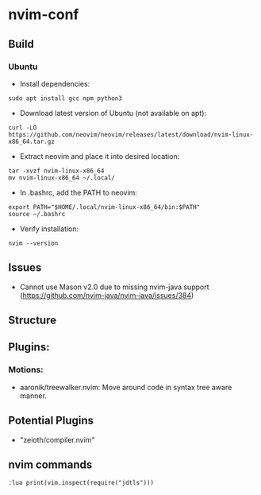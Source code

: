 # nvim-conf

## Build

### Ubuntu

- Install dependencies:
```
sudo apt install gcc npm python3
```
- Download latest version of Ubuntu (not available on apt):
```
curl -LO https://github.com/neovim/neovim/releases/latest/download/nvim-linux-x86_64.tar.gz
```
- Extract neovim and place it into desired location:
```
tar -xvzf nvim-linux-x86_64
mv nvim-linux-x86_64 ~/.local/
```
- In .bashrc, add the PATH to neovim:
```
export PATH="$HOME/.local/nvim-linux-x86_64/bin:$PATH"
source ~/.bashrc
```
- Verify installation:
```
nvim --version
```

## Issues
- Cannot use Mason v2.0 due to missing nvim-java support (https://github.com/nvim-java/nvim-java/issues/384)

## Structure

## Plugins:


### Motions: 
- aaronik/treewalker.nvim: Move around code in syntax tree aware manner.

## Potential Plugins
- "zeioth/compiler.nvim"

## nvim commands
`:lua print(vim.inspect(require("jdtls")))`
